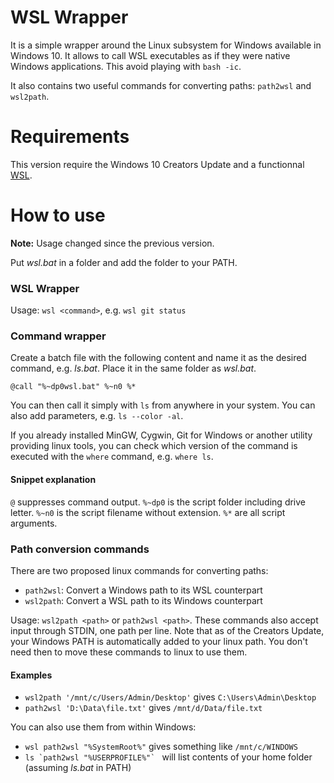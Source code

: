 WSL Wrapper
===========
It is a simple wrapper around the Linux subsystem for Windows available in Windows 10.
It allows to call WSL executables as if they were native Windows applications. This avoid playing with `bash -ic`.

It also contains two useful commands for converting paths: `path2wsl` and `wsl2path`.

Requirements
============
This version require the Windows 10 Creators Update and a functionnal [WSL](https://msdn.microsoft.com/commandline/wsl/about).

How to use
==========
**Note:** Usage changed since the previous version.

Put *wsl.bat* in a folder and add the folder to your PATH.

### WSL Wrapper
Usage: `wsl <command>`, e.g. `wsl git status`

### Command wrapper
Create a batch file with the following content and name it as the desired command, e.g. *ls.bat*. Place it in the same folder as *wsl.bat*.
``` batch
@call "%~dp0wsl.bat" %~n0 %*
```
You can then call it simply with `ls` from anywhere in your system. You can also add parameters, e.g. `ls --color -al`.

If you already installed MinGW, Cygwin, Git for Windows or another utility providing linux tools, you can check which version of the command is executed with the `where` command, e.g. `where ls`.
#### Snippet explanation
`@` suppresses command output.
`%~dp0` is the script folder including drive letter.
`%~n0` is the script filename without extension.
`%*` are all script arguments.

### Path conversion commands
There are two proposed linux commands for converting paths:
- `path2wsl`: Convert a Windows path to its WSL counterpart
- `wsl2path`: Convert a WSL path to its Windows counterpart

Usage: `wsl2path <path>` or `path2wsl <path>`.
These commands also accept input through STDIN, one path per line.
Note that as of the Creators Update, your Windows PATH is automatically added to your linux path. You don't need then to move these commands to linux to use them.

#### Examples
- `wsl2path '/mnt/c/Users/Admin/Desktop'` gives `C:\Users\Admin\Desktop`
- `path2wsl 'D:\Data\file.txt'` gives `/mnt/d/Data/file.txt`

You can also use them from within Windows:
- `wsl path2wsl "%SystemRoot%"` gives something like `/mnt/c/WINDOWS`
- ``ls `path2wsl "%USERPROFILE%"` `` will list contents of your home folder (assuming *ls.bat* in PATH)